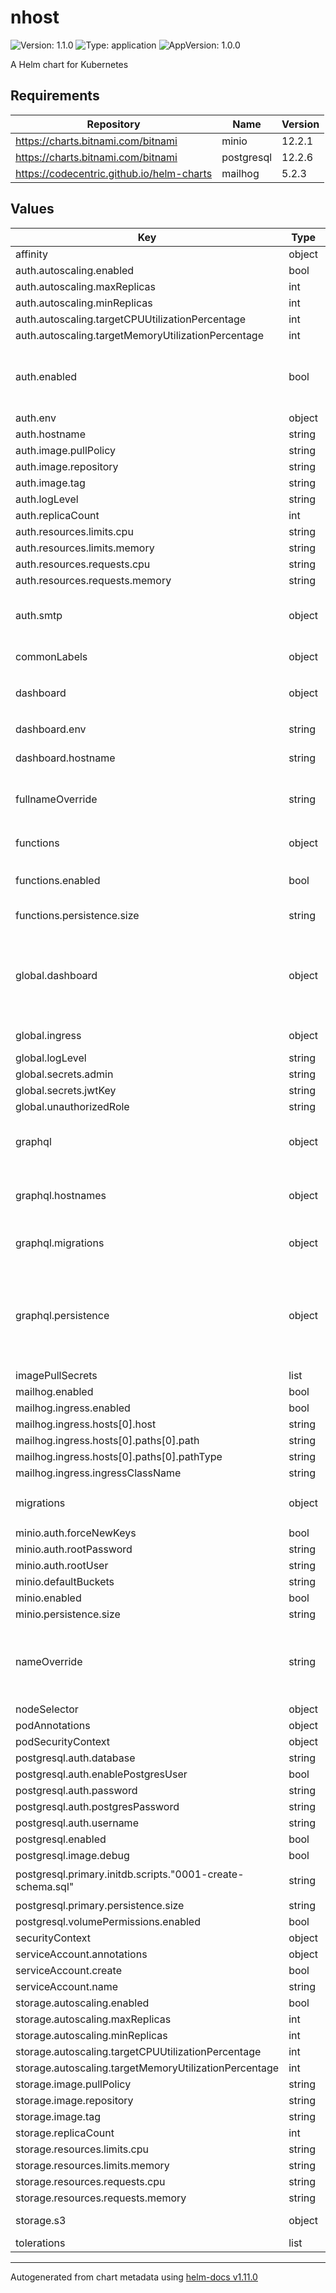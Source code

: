 # nhost

![Version: 1.1.0](https://img.shields.io/badge/Version-1.1.0-informational?style=flat-square) ![Type: application](https://img.shields.io/badge/Type-application-informational?style=flat-square) ![AppVersion: 1.0.0](https://img.shields.io/badge/AppVersion-1.0.0-informational?style=flat-square)

A Helm chart for Kubernetes

## Requirements

| Repository | Name | Version |
|------------|------|---------|
| https://charts.bitnami.com/bitnami | minio | 12.2.1 |
| https://charts.bitnami.com/bitnami | postgresql | 12.2.6 |
| https://codecentric.github.io/helm-charts | mailhog | 5.2.3 |

## Values

| Key | Type | Default | Description |
|-----|------|---------|-------------|
| affinity | object | `{}` |  |
| auth.autoscaling.enabled | bool | `false` |  |
| auth.autoscaling.maxReplicas | int | `5` |  |
| auth.autoscaling.minReplicas | int | `1` |  |
| auth.autoscaling.targetCPUUtilizationPercentage | int | `80` |  |
| auth.autoscaling.targetMemoryUtilizationPercentage | int | `80` |  |
| auth.enabled | bool | `true` | Hasura-auth can be disabled when using an external auth prodiver |
| auth.env | object | `{"AUTH_EMAIL_PASSWORDLESS_ENABLED":"true"}` | Extra env vars |
| auth.hostname | string | `"nhost.local"` | Auth hostname |
| auth.image.pullPolicy | string | `"IfNotPresent"` |  |
| auth.image.repository | string | `"nhost/hasura-auth"` |  |
| auth.image.tag | string | `"0.19.1"` |  |
| auth.logLevel | string | `"info"` | Auth log level |
| auth.replicaCount | int | `1` |  |
| auth.resources.limits.cpu | string | `"500m"` |  |
| auth.resources.limits.memory | string | `"512Mi"` |  |
| auth.resources.requests.cpu | string | `"100m"` |  |
| auth.resources.requests.memory | string | `"256Mi"` |  |
| auth.smtp | object | `{"host":"smtp.nhost.io","password":"changeme","port":25,"sender":"no-reply@nhost.io","user":"user"}` | Ignored when using Mailhog (mailhog.enabled == true) |
| commonLabels | object | `{}` | Labels to append to all resources |
| dashboard | object | `{"autoscaling":{"enabled":false,"maxReplicas":5,"minReplicas":1,"targetCPUUtilizationPercentage":80,"targetMemoryUtilizationPercentage":80},"enabled":true,"env":"prod","hostname":"nhost-dashboard.local","image":{"pullPolicy":"IfNotPresent","repository":"nhost/dashboard","tag":"0.13.10"},"replicaCount":1,"resources":{"limits":{"cpu":"500m","memory":"512Mi"},"requests":{"cpu":"100m","memory":"256Mi"}}}` | NHost dashboard |
| dashboard.env | string | `"prod"` | Dashboard env mode |
| dashboard.hostname | string | `"nhost-dashboard.local"` | Dashboard hostname |
| fullnameOverride | string | `""` | String to fully override the deployment name |
| functions | object | `{"autoscaling":{"enabled":false,"maxReplicas":5,"minReplicas":1,"targetCPUUtilizationPercentage":80,"targetMemoryUtilizationPercentage":80},"enabled":true,"image":{"pullPolicy":"IfNotPresent","repository":"nhost/functions","tag":"0.1.8"},"persistence":{"size":"1Gi"},"replicaCount":1,"resources":{"limits":{"cpu":"500m","memory":"512Mi"},"requests":{"cpu":"100m","memory":"256Mi"}}}` | Serverless functions |
| functions.enabled | bool | `true` | Enable serverless functions |
| functions.persistence.size | string | `"1Gi"` | Persistent volume size |
| global.dashboard | object | `{"password":"","user":"admin"}` | HTTP auth for NHost dashboard and Hasura console. Disabled when password is empty. |
| global.ingress | object | `{"annotations":{"cert-manager.io/cluster-issuer":"letsencrypt-prod"},"className":"nginx","enableTls":false}` | Shared ingress settings |
| global.logLevel | string | `"INFO"` |  |
| global.secrets.admin | string | `"nhost-admin-secret"` |  |
| global.secrets.jwtKey | string | `"5152fa850c02dc222631cca898ed1485821a70912a6e3649c49076912daa3b62182ba013315915d64f40cddfbb8b58eb5bd11ba225336a6af45bbae07ca873f3"` |  |
| global.unauthorizedRole | string | `"public"` |  |
| graphql | object | `{"autoscaling":{"enabled":false,"maxReplicas":5,"minReplicas":1,"targetCPUUtilizationPercentage":80,"targetMemoryUtilizationPercentage":80},"enableConsole":true,"hostnames":{"api":"nhost.local","console":"nhost-console.local"},"image":{"pullPolicy":"IfNotPresent","repository":"hasura/graphql-engine","tag":"v2.21.0-ce.cli-migrations-v3"},"logLevel":"info","migrations":{"enabled":false},"persistence":{"enabled":true,"size":"1Gi"},"replicaCount":1,"resources":{"limits":{"cpu":"500m","memory":"512Mi"},"requests":{"cpu":"100m","memory":"256Mi"}},"unauthorizedRole":"public"}` | Main API |
| graphql.hostnames | object | `{"api":"nhost.local","console":"nhost-console.local"}` | API and console can have different hostnames |
| graphql.migrations | object | `{"enabled":false}` | persistence is required for this to work |
| graphql.persistence | object | `{"enabled":true,"size":"1Gi"}` | You can enable persistance before migrations in order to copy the needed files `kubectl cp` can be used for that |
| imagePullSecrets | list | `[]` |  |
| mailhog.enabled | bool | `true` |  |
| mailhog.ingress.enabled | bool | `true` |  |
| mailhog.ingress.hosts[0].host | string | `"mailhog.local"` |  |
| mailhog.ingress.hosts[0].paths[0].path | string | `"/"` |  |
| mailhog.ingress.hosts[0].paths[0].pathType | string | `"Prefix"` |  |
| mailhog.ingress.ingressClassName | string | `"nginx"` |  |
| migrations | object | `{"autoscaling":{"enabled":false,"maxReplicas":5,"minReplicas":1,"targetCPUUtilizationPercentage":80,"targetMemoryUtilizationPercentage":80},"enabled":true,"hostname":"nhost-migrations.local","image":{"pullPolicy":"IfNotPresent","repository":"fpoussin/hasura-cli","tag":"v2.21.0-bind-fix"},"logLevel":"debug","replicaCount":1,"resources":{"limits":{"cpu":"500m","memory":"512Mi"},"requests":{"cpu":"100m","memory":"256Mi"}}}` | Migrations API |
| minio.auth.forceNewKeys | bool | `true` |  |
| minio.auth.rootPassword | string | `"youshouldchangethis"` |  |
| minio.auth.rootUser | string | `"admin"` |  |
| minio.defaultBuckets | string | `"nhost"` |  |
| minio.enabled | bool | `true` |  |
| minio.persistence.size | string | `"1Gi"` |  |
| nameOverride | string | `""` | String to partially override the deployment name (will maintain the release name) |
| nodeSelector | object | `{}` |  |
| podAnnotations | object | `{}` |  |
| podSecurityContext | object | `{}` |  |
| postgresql.auth.database | string | `"nhost"` |  |
| postgresql.auth.enablePostgresUser | bool | `true` |  |
| postgresql.auth.password | string | `"changemeaswell"` |  |
| postgresql.auth.postgresPassword | string | `"changethisadminpassword"` |  |
| postgresql.auth.username | string | `"nhost"` |  |
| postgresql.enabled | bool | `true` |  |
| postgresql.image.debug | bool | `true` |  |
| postgresql.primary.initdb.scripts."0001-create-schema.sql" | string | `"CREATE SCHEMA IF NOT EXISTS auth;\nCREATE SCHEMA IF NOT EXISTS storage;\nCREATE EXTENSION IF NOT EXISTS pgcrypto WITH SCHEMA public;\nCREATE EXTENSION IF NOT EXISTS citext WITH SCHEMA public;\nCREATE OR REPLACE FUNCTION public.set_current_timestamp_updated_at() RETURNS trigger LANGUAGE plpgsql AS $$\ndeclare _new record;\nbegin _new := new;\n_new.\"updated_at\" = now();\nreturn _new;\nend;\n$$;\n"` |  |
| postgresql.primary.persistence.size | string | `"1Gi"` |  |
| postgresql.volumePermissions.enabled | bool | `true` |  |
| securityContext | object | `{}` |  |
| serviceAccount.annotations | object | `{}` |  |
| serviceAccount.create | bool | `true` |  |
| serviceAccount.name | string | `""` |  |
| storage.autoscaling.enabled | bool | `false` |  |
| storage.autoscaling.maxReplicas | int | `5` |  |
| storage.autoscaling.minReplicas | int | `1` |  |
| storage.autoscaling.targetCPUUtilizationPercentage | int | `80` |  |
| storage.autoscaling.targetMemoryUtilizationPercentage | int | `80` |  |
| storage.image.pullPolicy | string | `"IfNotPresent"` |  |
| storage.image.repository | string | `"nhost/hasura-storage"` |  |
| storage.image.tag | string | `"0.3.4"` |  |
| storage.replicaCount | int | `1` |  |
| storage.resources.limits.cpu | string | `"500m"` |  |
| storage.resources.limits.memory | string | `"512Mi"` |  |
| storage.resources.requests.cpu | string | `"100m"` |  |
| storage.resources.requests.memory | string | `"256Mi"` |  |
| storage.s3 | object | `{"access_key":"","bucket":"","endpoint":"","secret_key":""}` | Ignored when using Minio |
| tolerations | list | `[]` |  |

----------------------------------------------
Autogenerated from chart metadata using [helm-docs v1.11.0](https://github.com/norwoodj/helm-docs/releases/v1.11.0)
